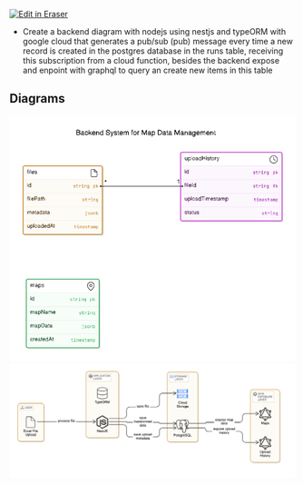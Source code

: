 <p><a target="_blank" href="https://app.eraser.io/workspace/YfvBYufitpYt9XgOQCv8" id="edit-in-eraser-github-link"><img alt="Edit in Eraser" src="https://firebasestorage.googleapis.com/v0/b/second-petal-295822.appspot.com/o/images%2Fgithub%2FOpen%20in%20Eraser.svg?alt=media&amp;token=968381c8-a7e7-472a-8ed6-4a6626da5501"></a></p>

- Create a backend diagram with nodejs using nestjs and typeORM with google cloud that generates a pub/sub (pub) message every time a new record is created in the postgres database in the runs table, receiving this subscription from a cloud function, besides the backend expose and enpoint with graphql to query an create new items in this table



<!-- eraser-additional-content -->
## Diagrams
<!-- eraser-additional-files -->
<a href="/Create Simulation and sen pub/Create Simulation and sen pub/sub message-Backend System for Map Data Management-1.eraserdiagram" data-element-id="OGO4SuXD2ufcum_22HeJl"><img src="/.eraser/YfvBYufitpYt9XgOQCv8___mKy49QBroXMQjm1CVOFTAwGSS4q2___---diagram----70c32e5d77df2e84a915fce080ef5b25-Backend-System-for-Map-Data-Management.png" alt="" data-element-id="OGO4SuXD2ufcum_22HeJl" /></a>
<a href="/Create Simulation and sen pub/Create Simulation and sen pub/sub message-cloud-architecture-2.eraserdiagram" data-element-id="TGUCRhDsyWGI_7vasIwac"><img src="/.eraser/YfvBYufitpYt9XgOQCv8___mKy49QBroXMQjm1CVOFTAwGSS4q2___---diagram----0b42dabb35740efd68934c87bd96e091.png" alt="" data-element-id="TGUCRhDsyWGI_7vasIwac" /></a>
<!-- end-eraser-additional-files -->
<!-- end-eraser-additional-content -->
<!--- Eraser file: https://app.eraser.io/workspace/YfvBYufitpYt9XgOQCv8 --->